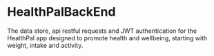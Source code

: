 # HealthPalBackEnd
The data store, api restful requests and JWT authentication for the HealthPal app designed to promote health and wellbeing, starting with weight, intake and activity.
